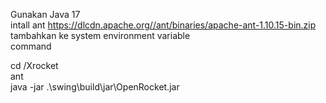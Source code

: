 Gunakan Java 17 
<br>
intall ant https://dlcdn.apache.org//ant/binaries/apache-ant-1.10.15-bin.zip
<br>
tambahkan ke system environment variable
<br>
command<br>

cd /Xrocket<br>
ant<br>
java -jar .\swing\build\jar\OpenRocket.jar  
